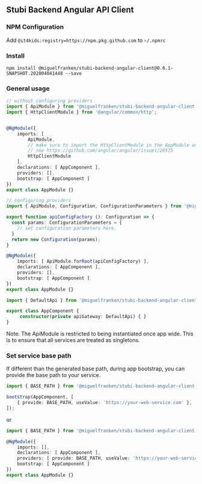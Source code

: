 ## Stubi Backend Angular API Client

### NPM Configuration
Add `@it4kids:registry=https://npm.pkg.github.com` to `~/.npmrc`

### Install
```
npm install @miguelfranken/stubi-backend-angular-client@0.0.1-SNAPSHOT.202004041448 --save
```

### General usage

```typescript
// without configuring providers
import { ApiModule } from '@miguelfranken/stubi-backend-angular-client';
import { HttpClientModule } from '@angular/common/http';


@NgModule({
    imports: [
        ApiModule,
        // make sure to import the HttpClientModule in the AppModule only,
        // see https://github.com/angular/angular/issues/20575
        HttpClientModule
    ],
    declarations: [ AppComponent ],
    providers: [],
    bootstrap: [ AppComponent ]
})
export class AppModule {}
```

```typescript
// configuring providers
import { ApiModule, Configuration, ConfigurationParameters } from '@miguelfranken/stubi-backend-angular-client';

export function apiConfigFactory (): Configuration => {
  const params: ConfigurationParameters = {
    // set configuration parameters here.
  }
  return new Configuration(params);
}

@NgModule({
    imports: [ ApiModule.forRoot(apiConfigFactory) ],
    declarations: [ AppComponent ],
    providers: [],
    bootstrap: [ AppComponent ]
})
export class AppModule {}
```

```typescript
import { DefaultApi } from '@miguelfranken/stubi-backend-angular-client';

export class AppComponent {
	 constructor(private apiGateway: DefaultApi) { }
}
```

Note: The ApiModule is restricted to being instantiated once app wide.
This is to ensure that all services are treated as singletons.

### Set service base path
If different than the generated base path, during app bootstrap, you can provide the base path to your service. 

```typescript
import { BASE_PATH } from '@miguelfranken/stubi-backend-angular-client';

bootstrap(AppComponent, [
    { provide: BASE_PATH, useValue: 'https://your-web-service.com' },
]);
```
or

```typescript
import { BASE_PATH } from '@miguelfranken/stubi-backend-angular-client';

@NgModule({
    imports: [],
    declarations: [ AppComponent ],
    providers: [ provide: BASE_PATH, useValue: 'https://your-web-service.com' ],
    bootstrap: [ AppComponent ]
})
export class AppModule {}
```

